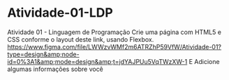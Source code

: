 # Atividade-01-LDP
Atividade 01 - Linguagem de Programação Crie uma página com HTML5 e CSS conforme o layout deste link, usando Flexbox.  https://www.figma.com/file/LWWzvWMf2m6ATRZhP59VfW/Atividade-01?type=design&amp;node-id=0%3A1&amp;mode=design&amp;t=jdYAJPUu5VqTWzXW-1 E Adicione algumas informações sobre você

